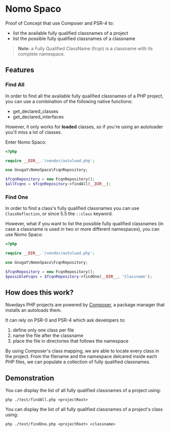 # Nomo Spaco

Proof of Concept that use Composer and PSR-4 to:

* list the available fully qualified classnames of a project
* list the possible fully qualified classnames of a classname

> **Note**: a Fully Qualified ClassName (fcqn) is a classname with its complete
> namespace.

## Features

### Find All

In order to find all the available fully qualified classnames of a PHP project,
you can use a combination of the following native functions:

* get_declared_classes
* get_declared_interfaces

However, it only works for **loaded** classes, so if you're using an autoloader
you'll miss a lot of classes.

Enter Nomo Spaco:

```php
<?php

require __DIR__.'/vendor/autoload.php';

use Gnugat\NomoSpaco\FcqnRepository;

$fcqnRepository = new FcqnRepository();
$allFcqns = $fcqnRepository->findAll(__DIR__);
```

### Find One

In order to find a class's fully qualified classnames you can use
`ClassReflection`, or since 5.5 the `::class` keyword.

However, what if you want to list the possible fully qualified classnames (in
case a classname is used in two or more different namespaces), you can use Nomo
Spaco:

```php
<?php

require __DIR__.'/vendor/autoload.php';

use Gnugat\NomoSpaco\FcqnRepository;

$fcqnRepository = new FcqnRepository();
$possibleFcqns = $fcqnRepository->findOne(__DIR__, 'Classname');
```

## How does this work?

Nowdays PHP projects are powered by [Composer](https://getcomposer.org), a
package manager that installs an autoloads them.

It can rely on PSR-0 and PSR-4 which ask developers to:

1. define only one class per file
2. name the file after the classname
3. place the file in directories that follows the namespace

By using Composer's class mapping, we are able to locate every class in the
project. From the filename and the namespace delcared inside each PHP files, we
can populate a collection of fully qualified classnames.

## Demonstration

You can display the list of all fully qualified classnames of a project using:

    php ./test/findAll.php <projectRoot>

You can display the list of all fully qualified classnames of a project's class
using:

    php ./test/findOne.php <projectRoot> <classname>

